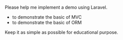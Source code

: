 Please help me implement a demo using Laravel.

- to demonstrate the basic of MVC
- to demonstrate the basic of ORM 

Keep it as simple as possible for educational purpose.